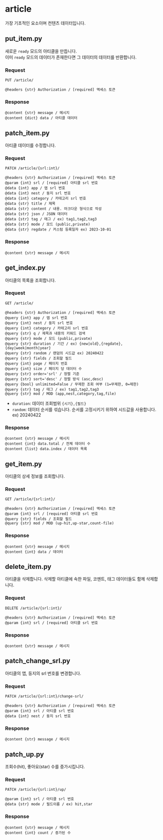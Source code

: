 # article

가장 기초적인 요소이며 컨텐츠 데이터입니다.


## put_item.py

새로운 `ready` 모드의 아티클을 만듭니다.  
이미 `ready` 모드의 데이터가 존재한다면 그 데이터의 데이터를 반환합니다.

### Request

```
PUT /article/

@headers {str} Authorization / [required] 액세스 토큰
```

### Response

```
@content {str} message / 메시지
@content {dict} data / 아티클 데이터
```


## patch_item.py

아티클 데이터를 수정합니다.

### Request

```
PATCH /article/{srl:int}/

@headers {str} Authorization / [required] 액세스 토큰
@param {int} srl / [required] 아티클 srl 번호
@data {int} app / 앱 srl 번호
@data {int} nest / 둥지 srl 번호
@data {int} category / 카테고리 srl 번호
@data {str} title / 제목
@data {str} content / 내용. 마크다운 형식으로 작성
@data {str} json / JSON 데이터
@data {str} tag / 태그 / ex) tag1,tag2,tag3
@data {str} mode / 모드 (public,private)
@data {str} regdate / 커스텀 등록일자 ex) 2023-10-01
```

### Response

```
@content {str} message / 메시지
```


## get_index.py

아티클의 목록을 조회합니다.

### Request

```
GET /article/

@headers {str} Authorization / [required] 액세스 토큰
@query {int} app / 앱 srl 번호
@query {int} nest / 둥지 srl 번호
@query {int} category / 카테고리 srl 번호
@query {str} q / 제목과 내용의 키워드 검색
@query {str} mode / 모드 (public,private)
@query {str} duration / 기간 / ex) {new|old},{regdate},{day|week|month|year}
@query {str} random / 랜덤의 시드값 ex) 20240422
@query {str} fields / 조회할 필드
@query {int} page / 페이지 번호
@query {int} size / 페이지 당 데이터 수
@query {str} order='srl' / 정렬 기준
@query {str} sort='desc' / 정렬 방식 (asc,desc)
@query {bool} unlimited=False / 무제한 조회 여부 (1=무제한, 0=제한)
@query {str} tag / 태그 / ex) tag1,tag2,tag3
@query {str} mod / MOD (app,nest,category,tag,file)
```

- `duration`: 데이터 조회범위 `{시기},{필드}`
- `random`: 데이터 순서를 섞습니다. 순서를 고정시키기 위하여 시드값을 사용합니다. ex) 20240422

### Response

```
@content {str} message / 메시지
@content {int} data.total / 전체 데이터 수
@content {list} data.index / 데이터 목록
```


## get_item.py

아티클의 상세 정보를 조회합니다.

### Request

```
GET /article/{srl:int}/

@headers {str} Authorization / [required] 액세스 토큰
@param {int} srl / [required] 아티클 srl 번호
@query {str} fields / 조회할 필드
@query {str} mod / MOD (up-hit,up-star,count-file)
```

### Response

```
@content {str} message / 메시지
@content {int} data / 데이터
```


## delete_item.py

아티클을 삭제합니다. 삭제할 아티클에 속한 파일, 코멘트, 태그 데이터들도 함께 삭제합니다.

### Request

```
DELETE /article/{srl:int}/

@headers {str} Authorization / [required] 액세스 토큰
@param {int} srl / [required] 아티클 srl 번호
```

### Response

```
@content {str} message / 메시지
```


## patch_change_srl.py

아티클의 앱, 둥지의 srl 번호를 변경합니다.

### Request

```
PATCH /article/{srl:int}/change-srl/

@headers {str} Authorization / [required] 액세스 토큰
@param {int} srl / 아티클 srl 번호
@data {int} nest / 둥지 srl 번호
```

### Response

```
@content {str} message / 메시지
```


## patch_up.py

조회수(hit), 좋아요(star) 수를 증가시킵니다.

### Request

```
PATCH /article/{srl:int}/up/

@param {int} srl / 아티클 srl 번호
@data {str} mode / 필드이름 / ex) hit,star
```

### Response

```
@content {str} message / 메시지
@content {int} count / 증가된 수
```
